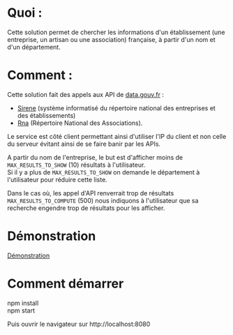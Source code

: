 # Quoi :
Cette solution permet de chercher les informations d'un établissement (une entreprise, un artisan ou une association) française, à partir d'un nom et d'un département.

# Comment :
Cette solution fait des appels aux API de [data.gouv.fr](https://www.data.gouv.fr/fr/) :
 - [Sirene](https://entreprise.data.gouv.fr/api_doc_sirene) (système informatisé du répertoire national des entreprises et des établissements) 
 - [Rna](https://entreprise.data.gouv.fr/api_doc_rna) (Répertoire National des Associations).
  
Le service est côté client permettant ainsi d'utiliser l'IP du client et non celle du serveur évitant ainsi de se faire banir par les APIs.  
  

A partir du nom de l'entreprise, le but est d'afficher moins de `MAX_RESULTS_TO_SHOW` (10) résultats à l'utilisateur.  
Si il y a plus de `MAX_RESULTS_TO_SHOW` on demande le département à l'utilisateur pour réduire cette liste.  

Dans le cas où, les appel d'API renverrait trop de résultats `MAX_RESULTS_TO_COMPUTE` (500) nous indiquons à l'utilisateur que sa recherche engendre trop de résultats pour les afficher.

# Démonstration
[Démonstration](https://intia.github.io/searchFrenchSIRET)


# Comment démarrer

npm install  
npm start  
  
Puis ouvrir le navigateur sur http://localhost:8080
